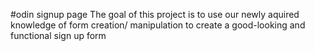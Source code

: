 #odin signup page
The goal of this project is to use our newly aquired knowledge of form creation/ manipulation to create a good-looking and functional sign up form